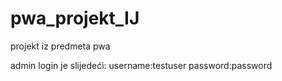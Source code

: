 # pwa_projekt_IJ
projekt iz predmeta pwa

admin login je slijedeći:
username:testuser
password:password
